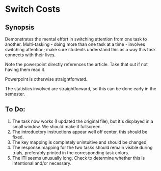 # Switch Costs

## Synopsis
Demonstrates the mental effort in switching attention from one task to another. Multi-tasking - doing more than one task at a time - involves switching attention; make sure students understand this as a way this task connects with their lives.

Note the powerpoint directly references the article. Take that out if not having them read it.

Powerpoint is otherwise straightforward. 

The statistics involved are straightforward, so this can be done early in the semester. 

## To Do:
1. The task now works (I updated the original file), but it's displayed in a 
small window. We should make it fullscreen.
2. The introductory instructions appear well off center, this should be fixed.
3. The key mapping is completely unintuitive and should be changed
4. The response mapping for the two tasks should remain visible during trials,
preferably printed in the corresponding task colors.
5. The ITI seems unusually long. Check to determine whether this is intentional
and/or necessary.